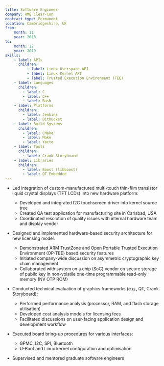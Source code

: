 ```yaml
---
title: Software Engineer
company: HME Clear-Com
contract type: Permanent
location: Cambridgeshire, UK
from: 
    month: 11
    year: 2018
to:
    month: 12
    year: 2019
skills:
    - label: APIs
      children:
          - label: Linux Userspace API
          - label: Linux Kernel API
          - label: Trusted Execution Environment (TEE)
    - label: Languages
      children:
        - label: C
        - label: C++
        - label: Bash
    - label: Platforms
      children:
        - label: Jenkins
        - label: Bitbucket
    - label: Build Systems
      children:
        - label: CMake
        - label: Make
        - label: Yocto
    - label: Tools
      children:
        - label: Crank Storyboard
    - label: Libraries
      children:
        - label: Boost (libboost)
        - label: QT Embedded
---
```

* Led integration of custom-manufactured multi-touch thin-film transistor liquid crystal displays (TFT LCDs) into new hardware platform:
  * Developed and integrated I2C touchscreen driver into kernel source tree
  * Created QA test application for manufacturing site in Carlsbad, USA
  * Coordinated resolution of quality issues with internal hardware team and display vendor

* Designed and implemented hardware-based security architecture for new licensing model:
  * Demonstrated ARM TrustZone and Open Portable Trusted Execution Environment (OP-TEE) based security features
  * Initiated company-wide discussion on asymmetric cryptographic key chain management
  * Collaborated with system on a chip (SoC) vendor on secure storage of public key in non-volatile one-time programmable read-only memory (NV OTP ROM)

* Conducted technical evaluation of graphics frameworks (e.g., QT, Crank Storyboard):
  * Performed performance analysis (processor, RAM, and flash storage utilisation)
  * Developed cost analysis models for licensing fees
  * Facilitated discussions on user-facing application design and
development workflow

* Executed board bring-up procedures for various interfaces:
  * GPMC, I2C, SPI, Bluetooth
  * U-Boot and Linux kernel configuration and optimisation

* Supervised and mentored graduate software engineers